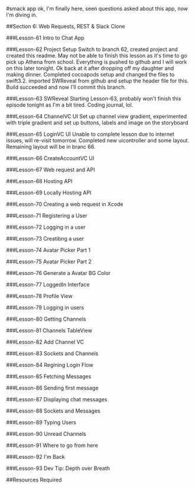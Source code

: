 #smack app
ok, I'm finally here, seen questions asked about this app, now I'm diving in.

##Section 6: Web Requests, REST & Slack Clone


###Lesson-61 Intro to Chat App

###Lesson-62 Project Setup
Switch to branch 62, created project and created this readme. May not be able to finish this lesson as it's time to go pick up Athena from school. Everything is pushed to github and I will work on this later tonight. Ok back at it after dropping off my daughter and making dinner. Completed cocoapods setup and changed the files to swift3.2. imported SWReveal from github and setup the header file for this. Build succeeded and now I'll commit this branch.

###Lesson-63 SWReveal
Starting Lesson-63, probably won't finish this episode tonight as I'm a bit tired. Coding journal, lol.

###Lesson-64 ChannelVC UI
Set up channel view gradient, experimented with triple gradient and set up buttons, labels and image on the storyboard

###Lesson-65 LoginVC UI
Unable to complete lesson due to internet issues, will re-visit tomorrow. Completed new uicontroller and some layout. Remaining layout will be in branc 66.

###Lesson-66 CreateAccountVC UI

###Lesson-67 Web request and API

###Lesson-68 Hosting API

###Lesson-69 Locally Hosting API

###Lesson-70 Creating a web request in Xcode

###Lesson-71 Registering a User

###Lesson-72 Logging in a user

###Lesson-73 Creatibng a user

###Lesson-74 Avatar Picker Part 1

###Lesson-75 Avatar Picker Part 2

###Lesson-76 Generate a Avatar BG Color

###Lesson-77 LoggedIn Interface

###Lesson-78 Profile View

###Lesson-79 Logging in users

###Lesson-80 Getting Channels

###Lesson-81 Channels TableView

###Lesson-82 Add Channel VC

###Lesson-83 Sockets and Channels

###Lesson-84 Regining Login Flow

###Lesson-85 Fetching Messages

###Lesson-86 Sending first message

###Lesson-87 Displaying chat messages

###Lesson-88 Sockets and Messages

###Lesson-89 Typing Users

###Lesson-90 Unread Channels

###Lesson-91 Where to go from here

###Lesson-92 I'm Back

###Lesson-93 Dev Tip: Depth over Breath

##Resources Required

